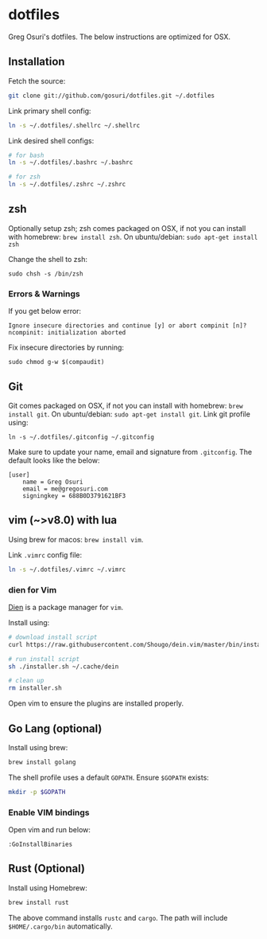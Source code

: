 # dotfiles

Greg Osuri's dotfiles. The below instructions are optimized for OSX.

## Installation

Fetch the source: 

```sh
git clone git://github.com/gosuri/dotfiles.git ~/.dotfiles
```

Link primary shell config:

```sh
ln -s ~/.dotfiles/.shellrc ~/.shellrc
```

Link desired shell configs:

```sh
# for bash
ln -s ~/.dotfiles/.bashrc ~/.bashrc

# for zsh
ln -s ~/.dotfiles/.zshrc ~/.zshrc
```

## zsh 

Optionally setup zsh; zsh comes packaged on OSX, if not you can install with homebrew: `brew install zsh`. On ubuntu/debian: `sudo apt-get install zsh`

Change the shell to zsh:

```
sudo chsh -s /bin/zsh
```

### Errors & Warnings

If you get below error:

```
Ignore insecure directories and continue [y] or abort compinit [n]? ncompinit: initialization aborted
```

Fix insecure directories by running:

```
sudo chmod g-w $(compaudit)
```

## Git

Git comes packaged on OSX, if not you can install with homebrew: `brew install git`. On ubuntu/debian: `sudo apt-get install git`. Link git profile using:

```
ln -s ~/.dotfiles/.gitconfig ~/.gitconfig
```

Make sure to update your name, email and signature from `.gitconfig`. The default looks like the below:

```
[user]
	name = Greg Osuri
	email = me@gregosuri.com
	signingkey = 688B0D3791621BF3
```

## vim (~>v8.0) with lua

Using brew for macos: `brew install vim`.

Link `.vimrc` config file:

```sh
ln -s ~/.dotfiles/.vimrc ~/.vimrc
```

### dien for Vim

[Dien](https://github.com/Shougo/dein.vim) is a package manager for `vim`.

Install using:

```sh
# download install script
curl https://raw.githubusercontent.com/Shougo/dein.vim/master/bin/installer.sh > installer.sh

# run install script
sh ./installer.sh ~/.cache/dein

# clean up
rm installer.sh
```

Open vim to ensure the plugins are installed properly.

## Go Lang (optional)

Install using brew:

```sh
brew install golang
```

The shell profile uses a default `GOPATH`. Ensure `$GOPATH` exists:

```sh
mkdir -p $GOPATH
```

### Enable VIM bindings

Open vim and run below:

```
:GoInstallBinaries
```

## Rust (Optional)

Install using Homebrew:

```sh
brew install rust
```

The above command installs `rustc` and `cargo`. The path will include `$HOME/.cargo/bin` automatically.
